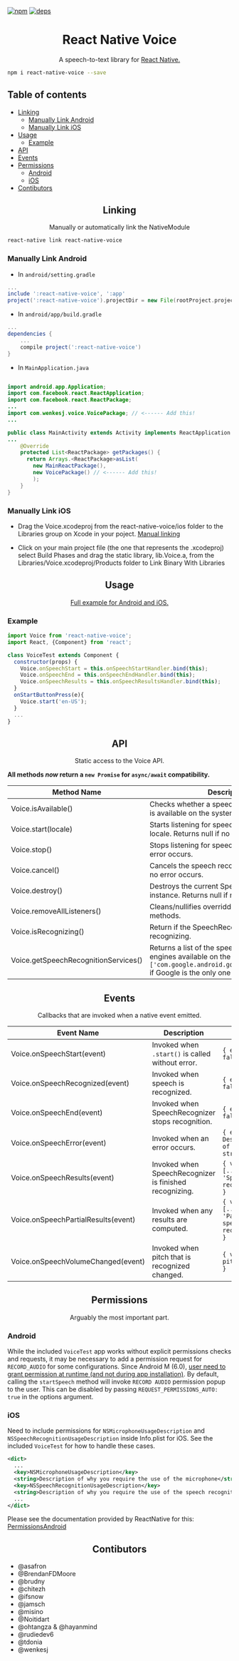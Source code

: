 [![npm][npm]][npm-url]
[![deps][deps]][deps-url]

<h1 align="center">React Native Voice</h1>

<p align="center">A speech-to-text library for <a href="https://facebook.github.io/react-native/">React Native.</a></p>

```sh
npm i react-native-voice --save
```

## Table of contents
  * [Linking](#linking)
    * [Manually Link Android](#manually-link-android)
    * [Manually Link iOS](#manually-link-ios)
  * [Usage](#usage)
    * [Example](#example)
  * [API](#api)
  * [Events](#events)
  * [Permissions](#permissions)
    * [Android](#android)
    * [iOS](#ios)
  * [Contibutors](#contibutors)

<h2 align="center">Linking</h2>

<p align="center">Manually or automatically link the NativeModule</p>

```sh
react-native link react-native-voice
```

### Manually Link Android
- In `android/setting.gradle`

```gradle
...
include ':react-native-voice', ':app'
project(':react-native-voice').projectDir = new File(rootProject.projectDir, '../node_modules/react-native-voice/android')
```

- In `android/app/build.gradle`

```gradle
...
dependencies {
    ...
    compile project(':react-native-voice')
}
```

- In `MainApplication.java`

```java

import android.app.Application;
import com.facebook.react.ReactApplication;
import com.facebook.react.ReactPackage;
...
import com.wenkesj.voice.VoicePackage; // <------ Add this!
...

public class MainActivity extends Activity implements ReactApplication {
...
    @Override
    protected List<ReactPackage> getPackages() {
      return Arrays.<ReactPackage>asList(
        new MainReactPackage(),
        new VoicePackage() // <------ Add this!
        );
    }
}
```

### Manually Link iOS

- Drag the Voice.xcodeproj from the react-native-voice/ios folder to the Libraries group on Xcode in your poject. [Manual linking](https://facebook.github.io/react-native/docs/linking-libraries-ios.html)

- Click on your main project file (the one that represents the .xcodeproj) select Build Phases and drag the static library, lib.Voice.a, from the Libraries/Voice.xcodeproj/Products folder to Link Binary With Libraries


<h2 align="center">Usage</h2>

<p align="center"><a href="https://github.com/wenkesj/react-native-voice/tree/master/VoiceTest">Full example for Android and iOS.</a></p>

### Example

```javascript
import Voice from 'react-native-voice';
import React, {Component} from 'react';

class VoiceTest extends Component {
  constructor(props) {
    Voice.onSpeechStart = this.onSpeechStartHandler.bind(this);
    Voice.onSpeechEnd = this.onSpeechEndHandler.bind(this);
    Voice.onSpeechResults = this.onSpeechResultsHandler.bind(this);
  }
  onStartButtonPress(e){
    Voice.start('en-US');
  }
  ...
}
```


<h2 align="center">API</h2>

<p align="center">Static access to the Voice API.</p>

**All methods _now_ return a `new Promise` for `async/await` compatibility.**

Method Name                 | Description                                                                         | Platform
--------------------------- | ----------------------------------------------------------------------------------- | --------
Voice.isAvailable()         | Checks whether a speech recognition service is available on the system.             | Android, iOS
Voice.start(locale)         | Starts listening for speech for a specific locale. Returns null if no error occurs. | Android, iOS
Voice.stop()                | Stops listening for speech. Returns null if no error occurs.                        | Android, iOS
Voice.cancel()              | Cancels the speech recognition. Returns null if no error occurs.                    | Android, iOS
Voice.destroy()             | Destroys the current SpeechRecognizer instance. Returns null if no error occurs.    | Android, iOS
Voice.removeAllListeners()  | Cleans/nullifies overridden `Voice` static methods.                                 | Android, iOS
Voice.isRecognizing()       | Return if the SpeechRecognizer is recognizing.                                      | Android, iOS
Voice.getSpeechRecognitionServices() | Returns a list of the speech recognition engines available on the device. (Example: `['com.google.android.googlequicksearchbox']` if Google is the only one available.) | Android
<h2 align="center">Events</h2>

<p align="center">Callbacks that are invoked when a native event emitted.</p>

Event Name                          | Description                                            | Event                                           | Platform
----------------------------------- | ------------------------------------------------------ | ----------------------------------------------- | --------
Voice.onSpeechStart(event)          | Invoked when `.start()` is called without error.       | `{ error: false }`                              | Android, iOS
Voice.onSpeechRecognized(event)     | Invoked when speech is recognized.                     | `{ error: false }`                              | Android, iOS
Voice.onSpeechEnd(event)            | Invoked when SpeechRecognizer stops recognition.       | `{ error: false }`                              | Android, iOS
Voice.onSpeechError(event)          | Invoked when an error occurs.                          | `{ error: Description of error as string }`     | Android, iOS
Voice.onSpeechResults(event)        | Invoked when SpeechRecognizer is finished recognizing. | `{ value: [..., 'Speech recognized'] }`         | Android, iOS
Voice.onSpeechPartialResults(event) | Invoked when any results are computed.                 | `{ value: [..., 'Partial speech recognized'] }` | Android, iOS
Voice.onSpeechVolumeChanged(event)  | Invoked when pitch that is recognized changed.         | `{ value: pitch in dB }`                        | Android

<h2 align="center">Permissions</h2>

<p align="center">Arguably the most important part.</p>

### Android
While the included `VoiceTest` app works without explicit permissions checks and requests, it may be necessary to add a permission request for `RECORD_AUDIO` for some configurations.
Since Android M (6.0), [user need to grant permission at runtime (and not during app installation)](https://developer.android.com/training/permissions/requesting.html).
By default, calling the `startSpeech` method will invoke `RECORD AUDIO` permission popup to the user. This can be disabled by passing `REQUEST_PERMISSIONS_AUTO: true` in the options argument.

### iOS
Need to include permissions for `NSMicrophoneUsageDescription` and `NSSpeechRecognitionUsageDescription` inside Info.plist for iOS. See the included `VoiceTest` for how to handle these cases.

```xml
<dict>
  ...
  <key>NSMicrophoneUsageDescription</key>
  <string>Description of why you require the use of the microphone</string>
  <key>NSSpeechRecognitionUsageDescription</key>
  <string>Description of why you require the use of the speech recognition</string>
  ...
</dict>
```

Please see the documentation provided by ReactNative for this: [PermissionsAndroid](http://facebook.github.io/react-native/docs/permissionsandroid.html)

[npm]: https://img.shields.io/npm/v/react-native-voice.svg
[npm-url]: https://npmjs.com/package/react-native-voice

[deps]: https://david-dm.org/wenkesj/react-native-voice.svg
[deps-url]: https://david-dm.org/wenkesj/react-native-voice.svg

<h2 align="center">Contibutors</h2>

  * @asafron
  * @BrendanFDMoore
  * @brudny
  * @chitezh
  * @ifsnow
  * @jamsch
  * @misino
  * @Noitidart
  * @ohtangza & @hayanmind
  * @rudiedev6
  * @tdonia
  * @wenkesj

